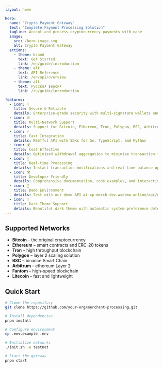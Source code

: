 ```yaml
---
layout: home

hero:
  name: "Crypto Payment Gateway"
  text: "Complete Payment Processing Solution"
  tagline: Accept and process cryptocurrency payments with ease
  image:
    src: /hero-image.svg
    alt: Crypto Payment Gateway
  actions:
    - theme: brand
      text: Get Started
      link: /en/guide/introduction
    - theme: alt
      text: API Reference
      link: /en/api/overview
    - theme: alt
      text: Русская версия
      link: /ru/guide/introduction

features:
  - icon: 🔐
    title: Secure & Reliable
    details: Enterprise-grade security with multi-signature wallets and advanced encryption
  - icon: 🌐
    title: Multi-Network Support
    details: Support for Bitcoin, Ethereum, Tron, Polygon, BSC, Arbitrum, Fantom, and Litecoin
  - icon: ⚡
    title: Fast Integration
    details: RESTful API with SDKs for Go, TypeScript, and Python
  - icon: 💰
    title: Cost Effective
    details: Optimized withdrawal aggregation to minimize transaction fees
  - icon: 🔄
    title: Real-time Processing
    details: Instant transaction notifications and real-time balance updates
  - icon: 🛠️
    title: Developer Friendly
    details: Comprehensive documentation, code examples, and interactive API explorer
  - icon: 🧪
    title: Demo Environment
    details: Test with our demo API at cp-merch-dev.wsdemo.online/api/openapi/
  - icon: 🌙
    title: Dark Theme Support
    details: Beautiful dark theme with automatic system preference detection and manual toggle
---
```


<script setup>
import { onMounted } from 'vue'

onMounted(() => {
  // Автоматический редирект на английскую версию если нет языкового префикса
  if (window.location.pathname === '/Merchant-Processing-docs/' || window.location.pathname === '/') {
    window.location.href = '/Merchant-Processing-docs/en/'
  }
})
</script>

## Supported Networks

- **Bitcoin** – the original cryptocurrency
- **Ethereum** – smart contracts and ERC-20 tokens  
- **Tron** – high throughput blockchain
- **Polygon** – layer 2 scaling solution
- **BSC** – binance Smart Chain
- **Arbitrum** – ethereum Layer 2
- **Fantom** – high-speed blockchain
- **Litecoin** – fast and lightweight

## Quick Start

```bash
# Clone the repository
git clone https://github.com/your-org/merchant-processing.git

# Install dependencies
pnpm install

# Configure environment
cp .env.example .env

# Initialize networks
./init.sh -e testnet

# Start the gateway
pnpm start
```

<style>
.network-grid {
  display: grid;
  grid-template-columns: repeat(auto-fit, minmax(120px, 1fr));
  gap: 1rem;
  margin: 2rem 0;
}

.network-item {
  display: flex;
  flex-direction: column;
  align-items: center;
  padding: 1rem;
  border: 1px solid var(--vp-c-border);
  border-radius: 8px;
  transition: all 0.3s ease;
}

.network-item:hover {
  border-color: var(--vp-c-brand);
  transform: translateY(-2px);
}

.network-item img {
  width: 48px;
  height: 48px;
  margin-bottom: 0.5rem;
}

.network-item span {
  font-weight: 500;
  color: var(--vp-c-text-1);
}
</style> 